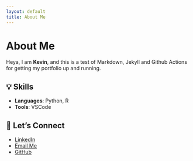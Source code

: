 ```yaml
---
layout: default
title: About Me
---
```


# About Me

Heya, I am **Kevin**, and this is a test of Markdown, Jekyll and Github Actions for getting my portfolio up and running.

## 💡 Skills

- **Languages**: Python, R
- **Tools**: VSCode

## 🤝 Let’s Connect

- [LinkedIn](https://www.linkedin.com/in/kevin-patrascu-419aab168)
- [Email Me](kevin_patrascu@hotmail.com)
- [GitHub](https://github.com/Bloofie)